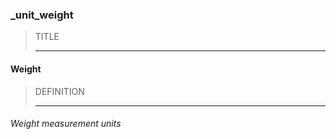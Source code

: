 ### _unit_weight



> TITLE
> 
> ------

#### Weight



> DEFINITION
> 
> ------

###### Weight measurement units